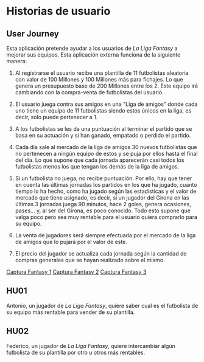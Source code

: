 # Historias de usuario
## User Journey
Esta aplicación pretende ayudar a los usuarios de _La Liga Fantasy_ a mejorar sus equipos. Esta aplicación externa funciona de la siguiente manera:

1. Al registrarse el usuario recibe una plantilla de 11 futbolistas aleatoria con valor de 100 Millones y 100 Millones más para fichajes. Lo que genera un presupuesto base de 200 Millones entre los 2. Este equipo irá cambiando con la compra-venta de futbolistas del usuario.

2. El usuario juega contra sus amigos en una "Liga de amigos" donde cada uno tiene un equipo de 11 futbolistas siendo estos únicos en la liga, es decir, solo puede pertenecer a 1.

3. A los futbolistas se les da una puntuación al terminar el partido que se basa en su actuación y si han ganado, empatado o perdido el partido.

4. Cada día sale al mercado de la liga de amigos 30 nuevos futbolistas que no pertenecen a ningún equipo de estos y se puja por ellos hasta el final del día. Lo que supone que cada jornada aparecerán casi todos los futbolistas menos los que tengan los demás de la liga de amigos.

5. Si un futbolista no juega, no recibe puntuación. Por ello, hay que tener en cuenta las últimas jornadas los partidos en los que ha jugado, cuanto tiempo lo ha hecho, como ha jugado según las estadísticas y el valor de mercado que tiene asignado, es decir, si un jugador del Girona en las últimas 3 jornadas juega 90 minutos, hace 2 goles, genera ocasiones, pases... y, al ser del Girona, es poco conocido. Todo esto supone que valga poco pero sea muy rentable para el  usuario quiera comprarlo para su equipo.

6. La venta de jugadores será siempre efectuada por el mercado de la liga de amigos que lo pujará por el valor de este.

7. El precio del jugador se actualiza cada jornada según la cantidad de compras generales que se hayan realizado sobre el mismo.

[Captura Fantasy 1](GerardMoreno.jpeg)
[Captura Fantasy 2](DatosFantasy.jpeg)
[Captura Fantasy 3](DatosFantasy2.jpeg)

## HU01
Antonio, un jugador de _La Liga Fantasy_, quiere saber cual es el futbolista de su equipo más rentable para vender de su plantilla.

## HU02

Federico, un jugador de _La Liga Fantasy_, quiere intercambiar algún futbolista de su plantilla por otro u otros más rentables.



